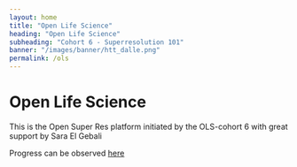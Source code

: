 ```yaml
---
layout: home
title: "Open Life Science"
heading: "Open Life Science"
subheading: "Cohort 6 - Superresolution 101"
banner: "/images/banner/htt_dalle.png"
permalink: /ols
---
```

# Open Life Science 
This is the Open Super Res platform initiated by the OLS-cohort 6 with great support by Sara El Gebali

Progress can be observed [here](https://github.com/open-life-science/ols-6/issues/4)


